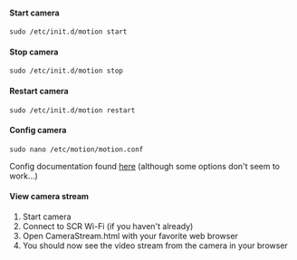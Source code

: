 #### Start camera
`sudo /etc/init.d/motion start`
#### Stop camera
`sudo /etc/init.d/motion stop`
#### Restart camera
`sudo /etc/init.d/motion restart`
#### Config camera
`sudo nano /etc/motion/motion.conf`

Config documentation found [here](https://motion-project.github.io/motion_config.html) (although some options don't seem to work...)
#### View camera stream
1. Start camera
2. Connect to SCR Wi-Fi (if you haven't already)
3. Open CameraStream.html with your favorite web browser
4. You should now see the video stream from the camera in your browser